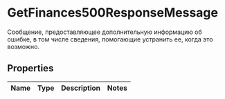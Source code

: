 

# GetFinances500ResponseMessage

Сообщение, предоставляющее дополнительную информацию об ошибке, в том числе сведения, помогающие устранить ее, когда это возможно.

## Properties

| Name | Type | Description | Notes |
|------------ | ------------- | ------------- | -------------|



